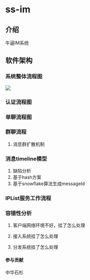 # ss-im

## 介绍
牛逼IM系统

## 软件架构

### 系统整体流程图
![](https://www.processon.com/view/link/5db6cb2ce4b0c5553743ab0d)

### 认证流程图

### 单聊流程图

### 群聊流程

1. 消息群扩散机制

### 消息timeline模型

1. 缺陷分析
2. 基于hash方案
3. 基于snowflake算法生成messageId

### IPList服务工作流程


### 容错性分析

1. 客户端网络环境不好，挂了怎么处理

2. 接入系统挂了怎么处理

3. 分发系统挂了怎么处理

#### 参与贡献

中华石杉

